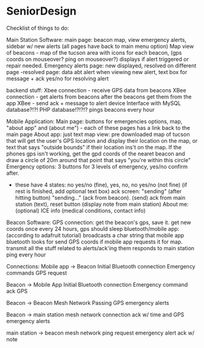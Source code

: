 # SeniorDesign
Checklist of things to do:

Main Station Software:
main page: beacon map, view emergency alerts, sidebar w/ new alerts (all pages have back to main menu option)
Map view of beacons - map of the tucson area with icons for each beacon, (gps coords on mouseover? ping on mouseover?) displays if alert triggered or repair needed.
Emergency alerts page: new displayed, resolved on different page
-resolved page: data abt alert
when viewing new alert, text box for message + ack
yes/no for resolving alert

backend stuff: 
Xbee connection - receive GPS data from beacons
XBee connection - get alerts from beacons after the beacons get them from the app
XBee - send ack + message to alert device
Interface with MySQL database?!?! PHP database!?!?!?
pings beacons every hour

Mobile Application:
Main page: buttons for emergencies options, map, "about app" and (about me") - each of these pages has a link back to the main page
About app: just text
map view: pre downloaded map of tucson that will get the user's GPS location and display their location on the map, 
or text that says "outside bounds" if their location ins't on the map. If the phones gps isn't working, get the gpd coords of the nearet
beacon and draw a circle of 20m around that point that says "you're within this circle"
Emergency options: 3 buttons for 3 levels of emergency, yes/no confirm after. 
- these have 4 states: no yes/no (fine), yes, no, no yes/no (not fine) (if rest is finished, add optional text box)
ack screen: "sending" (after hitting button) "sending..." (ack from beacon). (send) ack from main station (text), reset button 
(display note from main station)
About me: (optional) ICE info (medical conditions, contact info)

Beacon Software:
GPS connection: get the beacon's gps, save it. get new coords once every 24 hours, gps should sleep
bluetooth/mobile app: 
(according to adafruit tutorial) broadcasts a char string that mobile app bluetooth looks for
send GPS coords if mobile app requests it for map. 
transmit all the stuff related to alerts/ack'ing them
responds to main station ping every hour


Connections:
Mobile app -> Beacon
Initial Bluetooth connection
Emergency commands
GPS request

Beacon -> Mobile App
Initial Bluetooth connection
Emergency command ack
GPS

Beacon -> Beacon
Mesh Network
Passing GPS
emergency alerts

Beacon -> main station
mesh network connection
ack w/ time and GPS
emergency alerts

main station -> beacon
mesh network
ping request
emergency alert ack w/ note

